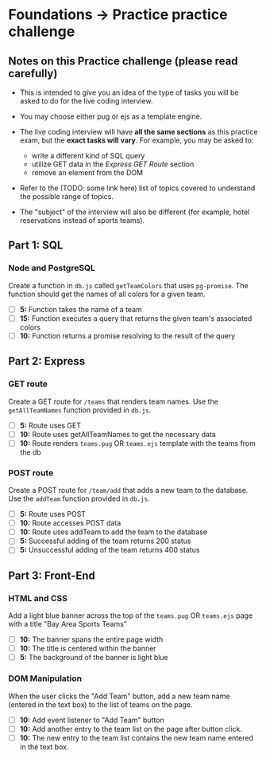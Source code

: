 # Foundations -> Practice practice challenge

## Notes on this Practice challenge (please read carefully)

- This is intended to give you an idea of the type of tasks you will be asked to do for the live coding interview.

- You may choose either pug or ejs as a template engine.

- The live coding interview will have __all the same sections__ as this practice exam, but the __exact tasks will vary__. For example, you may be asked to:
  - write a different kind of SQL query
  - utilize GET data in the *Express GET Route* section
  - remove an element from the DOM

- Refer to the (TODO: some link here) list of topics covered to understand the possible range of topics.

- The "subject" of the interview will also be different (for example, hotel reservations instead of sports teams).

## Part 1: SQL

### Node and PostgreSQL

Create a function in `db.js` called `getTeamColors` that uses `pg-promise`. The function should get the names of all colors for a given team.

  - [ ] __5:__ Function takes the name of a team
  - [ ] __15:__ Function executes a query that returns the given team's associated colors
  - [ ] __10:__ Function returns a promise resolving to the result of the query

## Part 2: Express

### GET route
Create a GET route for `/teams` that renders team names. Use the `getAllTeamNames` function provided in `db.js`.

- [ ] __5:__ Route uses GET
- [ ] __10:__ Route uses getAllTeamNames to get the necessary data
- [ ] __10:__ Route renders `teams.pug` OR `teams.ejs` template with the teams from the db

### POST route
Create a POST route for `/team/add` that adds a new team to the database. Use the `addTeam` function provided in `db.js`.

- [ ] __5:__ Route uses POST
- [ ] __10:__ Route accesses POST data
- [ ] __10:__ Route uses addTeam to add the team to the database
- [ ] __5:__ Successful adding of the team returns 200 status
- [ ] __5:__ Unsuccessful adding of the team returns 400 status

## Part 3: Front-End

### HTML and CSS
Add a light blue banner across the top of the `teams.pug` OR `teams.ejs` page with a title "Bay Area Sports Teams"

- [ ] __10:__ The banner spans the entire page width
- [ ] __10:__ The title is centered within the banner
- [ ] __5:__ The background of the banner is light blue

### DOM Manipulation
When the user clicks the "Add Team" button, add a new team name (entered in the text box) to the list of teams on the page.

- [ ] __10:__ Add event listener to "Add Team" button
- [ ] __10:__ Add another entry to the team list on the page after button click.
- [ ] __10:__ The new entry to the team list contains the new team name entered in the text box.
